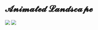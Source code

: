 # 𝓐𝓷𝓲𝓶𝓪𝓽𝓮𝓭 𝓛𝓪𝓷𝓭𝓼𝓬𝓪𝓹𝓮


<img src="https://user-images.githubusercontent.com/96183163/202276301-2563e845-71a8-4b4c-85b4-8f170b6409eb.png" />

<img src="https://user-images.githubusercontent.com/96183163/202276463-5444f84c-4ad8-4bf1-a91d-08417e34bf5d.png" />
